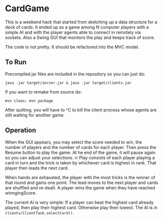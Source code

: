 # CardGame
This is a weekend hack that started from sketching up a data structure for a deck of cards.  It ended up as a game among N computer players with a simple AI and with the player agents able to connect in remotely via sockets. Also a Swing GUI that monitors the play and keeps track of score.

The code is not pretty.  It should be refactored into the MVC model.

## To Run
Precompiled jar files are included in the repository so you can just do:
```
java -jar target/server.jar & java -jar target/clients.jar
```

If you want to remake from source do:
```
mvn clean; mvn package
```

After quitting, you will have to ^C to kill the client process whose agents are still waiting for another game.

## Operation
When the GUI appears, you may select the score needed to win, the number of players and the number of cards for each player.  Then press the Resume button to play the game.  At he end of the game, it will pause again so you can adjust your selections.
rr
Play consists of each player playing a card in turn and the trick is taken by whichever card is highest in rank.  That player then leads the next card.

When hands are exhausted, the player with the most tricks is the winner of that round and gains one point. The lead moves to the next player and cards are shuffled and re-dealt. A player wins the game when they have reached winngingScore.

The current AI is very simple: If a player can beat the highest card already played, then play their highest card.  Otherwise play their lowest. The AI is in <code>clients/ClientTask.selectCard()</code>.
